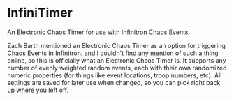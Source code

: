 # InfiniTimer
An Electronic Chaos Timer for use with Infinitron Chaos Events.

Zach Barth mentioned an Electronic Chaos Timer as an option for triggering Chaos Events in Infinitron, and I couldn't find any mention of such a thing online, so this  is officially what an Electronic Chaos Timer is.
It supports any number of evenly weighted random events, each with their own randomized numeric properties (for things like event locations, troop numbers, etc).
All settings are saved for later use when changed, so you can pick right back up where you left off.
